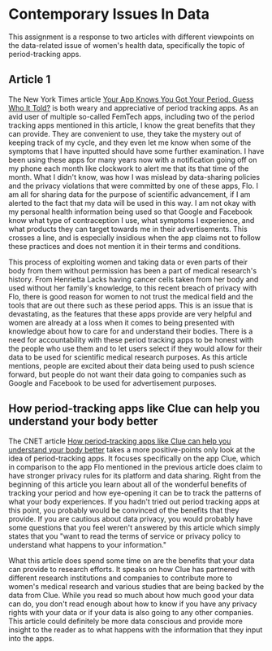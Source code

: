 # Contemporary Issues In Data

This assignment is a response to two articles with different viewpoints on the data-related issue of women's health data, specifically the topic of period-tracking apps.

## Article 1

The New York Times article [Your App Knows You Got Your Period. Guess Who It Told?](https://www.nytimes.com/2021/01/28/us/period-apps-health-technology-women-privacy.html?searchResultPosition=3) is both weary and appreciative of period tracking apps. As an avid user of multiple so-called FemTech apps, including two of the period tracking apps mentioned in this article, I know the great benefits that they can provide. They are convenient to use, they take the mystery out of keeping track of my cycle, and they even let me know when some of the symptoms that I have inputted should have some further examination. I have been using these apps for many years now with a notification going off on my phone each month like clockwork to alert me that its that time of the month. What I didn't know, was how I was mislead by data-sharing policies and the privacy violations that were committed by one of these apps, Flo. I am all for sharing data for the purpose of scientific advancement, if I am alerted to the fact that my data will be used in this way. I am not okay with my personal health information being used so that Google and Facebook know what type of contraception I use, what symptoms I experience, and what products they can target towards me in their advertisements. This crosses a line, and is especially insidious when the app claims not to follow these practices and does not mention it in their terms and conditions.

This process of exploiting women and taking data or even parts of their body from them without permission has been a part of medical research's history. From Henrietta Lacks having cancer cells taken from her body and used without her family's knowledge, to this recent breach of privacy with Flo, there is good reason for women to not trust the medical field and the tools that are out there such as these period apps. This is an issue that is devastating, as the features that these apps provide are very helpful and women are already at a loss when it comes to being presented with knowledge about how to care for and understand their bodies. There is a need for accountability with these period tracking apps to be honest with the people who use them and to let users select if they would allow for their data to be used for scientific medical research purposes. As this article mentions, people are excited about their data being used to push science forward, but people do not want their data going to companies such as Google and Facebook to be used for advertisement purposes. 

## How period-tracking apps like Clue can help you understand your body better

The CNET article [How period-tracking apps like Clue can help you understand your body better](https://www.cnet.com/health/how-period-tracking-apps-like-clue-can-help-you-understand-your-body-better/) takes a more positive-points only look at the idea of period-tracking apps. It focuses specifically on the app Clue, which in comparison to the app Flo mentioned in the previous article does claim to have stronger privacy rules for its platform and data sharing. Right from the beginning of this article you learn about all of the wonderful benefits of tracking your period and how eye-opening it can be to track the patterns of what your body experiences. If you hadn't tried out period tracking apps at this point, you probably would be convinced of the benefits that they provide. If you are cautious about data privacy, you would probably have some questions that you feel weren't answered by this article which simply states that you "want to read the terms of service or privacy policy to understand what happens to your information." 

What this article does spend some time on are the benefits that your data can provide to research efforts. It speaks on how Clue has partnered with different research institutions and companies to contribute more to women's medical research and various studies that are being backed by the data from Clue. While you read so much about how much good your data can do, you don't read enough about how to know if you have any privacy rights with your data or if your data is also going to any other companies. This article could definitely be more data conscious and provide more insight to the reader as to what happens with the information that they input into the apps.